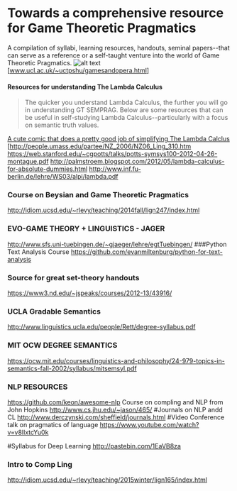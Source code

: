 Towards a comprehensive resource for Game Theoretic Pragmatics
======
A compilation of syllabi, learning resources, handouts, seminal papers--that can serve as a reference or a self-taught venture into the world of Game Theoretic Pragmatics.
![alt text](https://encrypted-tbn1.gstatic.com/images?q=tbn:ANd9GcRg3lgvEVv2X7qpRbzNMe2olzZ9-F5Y154krfuNtwRCOVyeuIr5)
[www.ucl.ac.uk/~uctpshu/gamesandopera.html]
#### Resources for understanding The Lambda Calculus
>The quicker you understand Lambda Calculus, the further you will go in understanding GT SEMPRAG. Below are some resources that can be useful in self-studying Lambda Calculus--particularly with a focus on semantic truth values.

[A cute comic that does a pretty good job of simplifying The Lambda Calclus](http://imgur.com/a/XBHub)
[http://people.umass.edu/partee/NZ_2006/NZ06_Ling_310.htm
https://web.stanford.edu/~cgpotts/talks/potts-symsys100-2012-04-26-montague.pdf
http://palmstroem.blogspot.com/2012/05/lambda-calculus-for-absolute-dummies.html
http://www.inf.fu-berlin.de/lehre/WS03/alpi/lambda.pdf



### Course on Beysian and Game Theoretic Pragmatics
http://idiom.ucsd.edu/~rlevy/teaching/2014fall/lign247/index.html
### EVO-GAME THEORY + LINGUISTICS - JAGER
http://www.sfs.uni-tuebingen.de/~gjaeger/lehre/egtTuebingen/
###Python Text Analysis Course
https://github.com/evanmiltenburg/python-for-text-analysis
### Source for great set-theory handouts
https://www3.nd.edu/~jspeaks/courses/2012-13/43916/

### UCLA Gradable Semantics
http://www.linguistics.ucla.edu/people/Rett/degree-syllabus.pdf

### MIT OCW DEGREE SEMANTICS
https://ocw.mit.edu/courses/linguistics-and-philosophy/24-979-topics-in-semantics-fall-2002/syllabus/mitsemsyl.pdf
### NLP RESOURCES
https://github.com/keon/awesome-nlp
Course on compling and NLP from John Hopkins
http://www.cs.jhu.edu/~jason/465/
#Journals on NLP andd CL 
http://www.derczynski.com/sheffield/journals.html
#Video Conference talk on pragmatics of language
https://www.youtube.com/watch?v=v8IlxtcYu0k

#Syllabus for Deep Learning
http://pastebin.com/1EaVB8za
### Intro to Comp Ling
http://idiom.ucsd.edu/~rlevy/teaching/2015winter/lign165/index.html
